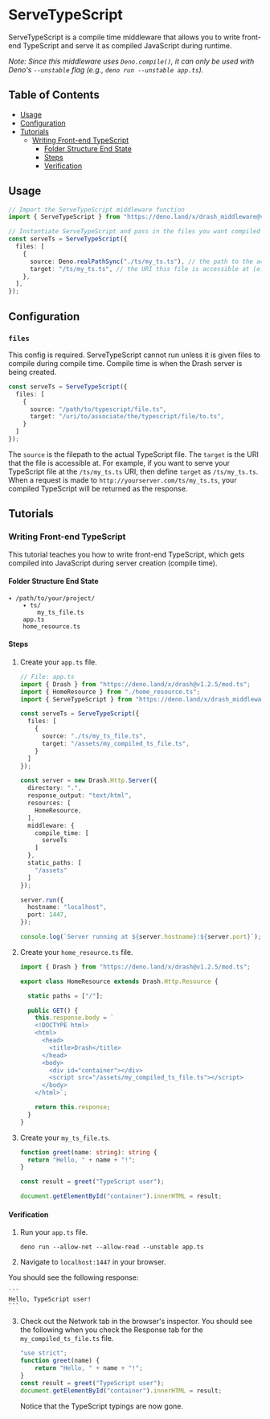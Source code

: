 # ServeTypeScript

ServeTypeScript is a compile time middleware that allows you to write front-end TypeScript and serve it as compiled JavaScript during runtime.

_Note: Since this middleware uses `Deno.compile()`, it can only be used with Deno's `--unstable` flag (e.g., `deno run --unstable app.ts`)._

## Table of Contents

* [Usage](#usage)
* [Configuration](#configuration)
* [Tutorials](#tutorials)
    * [Writing Front-end TypeScript](#writing-front-end-typescript)
        * [Folder Structure End State](#folder-structure-end-state)
        * [Steps](#steps)
        * [Verification](#verification)

## Usage

```typescript
// Import the ServeTypeScript middleware function
import { ServeTypeScript } from "https://deno.land/x/drash_middleware@v0.6.1/serve_typescript/mod.ts";

// Instantiate ServeTypeScript and pass in the files you want compiled during compile time. The compiled output of these files will be used during runtime.
const serveTs = ServeTypeScript({
  files: [
    {
      source: Deno.realPathSync("./ts/my_ts.ts"), // the path to the actual TypeScript file
      target: "/ts/my_ts.ts", // the URI this file is accessible at (e.g., localhost:1447/ts/my_ts.ts)
    },
  ],
});
```

## Configuration

### `files`

This config is required. ServeTypeScript cannot run unless it is given files to compile during compile time. Compile time is when the Drash server is being created.

```typescript
const serveTs = ServeTypeScript({
  files: [
    {
      source: "/path/to/typescript/file.ts",
      target: "/uri/to/associate/the/typescript/file/to.ts",
    }
  ]
});
```

The `source` is the filepath to the actual TypeScript file. The `target` is the URI that the file is accessible at. For example, if you want to serve your TypeScript file at the `/ts/my_ts.ts` URI, then define `target` as `/ts/my_ts.ts`. When a request is made to `http://yourserver.com/ts/my_ts.ts`, your compiled TypeScript will be returned as the response.

## Tutorials

### Writing Front-end TypeScript

This tutorial teaches you how to write front-end TypeScript, which gets compiled into JavaScript during server creation (compile time).

#### Folder Structure End State

```
▾ /path/to/your/project/
    ▾ ts/
        my_ts_file.ts
    app.ts
    home_resource.ts
```

#### Steps

1. Create your `app.ts` file.

    ```typescript
    // File: app.ts
    import { Drash } from "https://deno.land/x/drash@v1.2.5/mod.ts";
    import { HomeResource } from "./home_resource.ts";
    import { ServeTypeScript } from "https://deno.land/x/drash_middleware@v0.6.1/serve_typescript/mod.ts";

    const serveTs = ServeTypeScript({
      files: [
        {
          source: "./ts/my_ts_file.ts",
          target: "/assets/my_compiled_ts_file.ts",
        }
      ]
    });
    
    const server = new Drash.Http.Server({
      directory: ".",
      response_output: "text/html",
      resources: [
        HomeResource,
      ],
      middleware: {
        compile_time: [
          serveTs
        ]
      },
      static_paths: [
        "/assets"
      ]
    });
    
    server.run({
      hostname: "localhost",
      port: 1447,
    });
    
    console.log(`Server running at ${server.hostname}:${server.port}`);
    ```

2. Create your `home_resource.ts` file.

    ```typescript
    import { Drash } from "https://deno.land/x/drash@v1.2.5/mod.ts";

    export class HomeResource extends Drash.Http.Resource {

      static paths = ["/"];

      public GET() {
        this.response.body = `
        <!DOCTYPE html>
        <html>
          <head>
            <title>Drash</title>
          </head>
          <body>
            <div id="container"></div>
            <script src="/assets/my_compiled_ts_file.ts"></script>
          </body>
        </html>`;

        return this.response;
      }
    }
    ```

3. Create your `my_ts_file.ts`.

    ```typescript
    function greet(name: string): string {
      return "Hello, " + name + "!";
    }
    
    const result = greet("TypeScript user");
    
    document.getElementById("container").innerHTML = result;
    ```
    
#### Verification

1. Run your `app.ts` file.

    ```
    deno run --allow-net --allow-read --unstable app.ts
    ```

2. Navigate to `localhost:1447` in your browser.

You should see the following response:

    ```
    Hello, TypeScript user!
    ```

3. Check out the Network tab in the browser's inspector. You should see the following when you check the Response tab for the `my_compiled_ts_file.ts` file.

    ```javascript
    "use strict";
    function greet(name) {
        return "Hello, " + name + "!";
    }
    const result = greet("TypeScript user");
    document.getElementById("container").innerHTML = result;
    ```

    Notice that the TypeScript typings are now gone.
